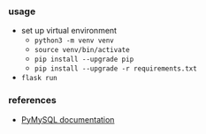### usage
- set up virtual environment
  * `python3 -m venv venv`
  * `source venv/bin/activate`
  * `pip install --upgrade pip`
  * `pip install --upgrade -r requirements.txt`
- `flask run`

### references
- [PyMySQL documentation](https://pymysql.readthedocs.io/en/latest/index.html)
